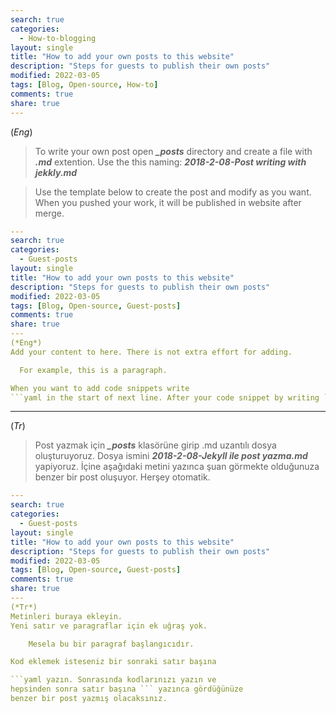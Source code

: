 ```yaml
---
search: true
categories: 
  - How-to-blogging
layout: single
title: "How to add your own posts to this website"
description: "Steps for guests to publish their own posts"
modified: 2022-03-05
tags: [Blog, Open-source, How-to]
comments: true
share: true
---
```

(*Eng*) 

>To write your own post open ***_\_posts_*** directory and create a file with ***.md*** extention. Use the this naming: ***2018-2-08-Post writing with jekkly.md***  

>Use the template below to create the post and modify as you want. When you pushed your work, it will be published in website after merge.

```yaml
---
search: true
categories: 
  - Guest-posts
layout: single
title: "How to add your own posts to this website"
description: "Steps for guests to publish their own posts"
modified: 2022-03-05
tags: [Blog, Open-source, Guest-posts]
comments: true
share: true
---
(*Eng*)
Add your content to here. There is not extra effort for adding.

  For example, this is a paragraph.

When you want to add code snippets write
```yaml in the start of next line. After your code snippet by writing ``` you will have added your code snippet like this you are reading.

```

---
(*Tr*) 

>Post yazmak için ***_\_posts_*** klasörüne girip .md uzantılı dosya oluşturuyoruz. Dosya ismini ***2018-2-08-Jekyll ile post yazma.md*** yapiyoruz.
İçine aşağıdaki metini yazınca şuan görmekte olduğunuza benzer bir post oluşuyor. Herşey otomatik.

```yaml
---
search: true
categories: 
  - Guest-posts
layout: single
title: "How to add your own posts to this website"
description: "Steps for guests to publish their own posts"
modified: 2022-03-05
tags: [Blog, Open-source, Guest-posts]
comments: true
share: true
---
(*Tr*)
Metinleri buraya ekleyin.
Yeni satır ve paragraflar için ek uğraş yok.

	Mesela bu bir paragraf başlangıcıdır.

Kod eklemek isteseniz bir sonraki satır başına

```yaml yazın. Sonrasında kodlarınızı yazın ve
hepsinden sonra satır başına ``` yazınca gördüğünüze
benzer bir post yazmış olacaksınız. 

```
